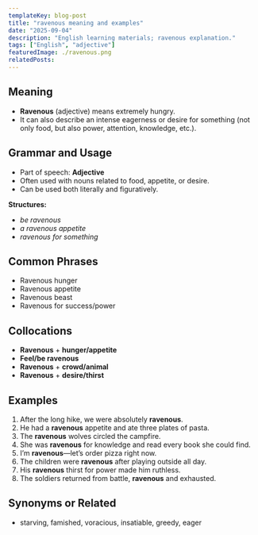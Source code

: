 ```yaml
---
templateKey: blog-post
title: "ravenous meaning and examples"
date: "2025-09-04"
description: "English learning materials; ravenous explanation."
tags: ["English", "adjective"]
featuredImage: ./ravenous.png
relatedPosts:
---
```


## Meaning

- **Ravenous** (adjective) means extremely hungry.
- It can also describe an intense eagerness or desire for something (not only food, but also power, attention, knowledge, etc.).

## Grammar and Usage

- Part of speech: **Adjective**
- Often used with nouns related to food, appetite, or desire.
- Can be used both literally and figuratively.

**Structures:**

- _be ravenous_
- _a ravenous appetite_
- _ravenous for something_

## Common Phrases

- Ravenous hunger
- Ravenous appetite
- Ravenous beast
- Ravenous for success/power

## Collocations

- **Ravenous** + **hunger/appetite**
- **Feel/be ravenous**
- **Ravenous** + **crowd/animal**
- **Ravenous** + **desire/thirst**

## Examples

1. After the long hike, we were absolutely **ravenous**.
2. He had a **ravenous** appetite and ate three plates of pasta.
3. The **ravenous** wolves circled the campfire.
4. She was **ravenous** for knowledge and read every book she could find.
5. I’m **ravenous**—let’s order pizza right now.
6. The children were **ravenous** after playing outside all day.
7. His **ravenous** thirst for power made him ruthless.
8. The soldiers returned from battle, **ravenous** and exhausted.

## Synonyms or Related

- starving, famished, voracious, insatiable, greedy, eager
